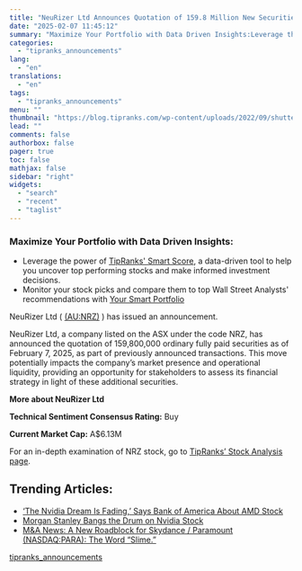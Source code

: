 ```yaml
---
title: "NeuRizer Ltd Announces Quotation of 159.8 Million New Securities"
date: "2025-02-07 11:45:12"
summary: "Maximize Your Portfolio with Data Driven Insights:Leverage the power of TipRanks' Smart Score, a data-driven tool to help you uncover top performing stocks and make informed investment decisions. Monitor your stock picks and compare them to top Wall Street Analysts' recommendations with Your Smart PortfolioNeuRizer Ltd ( (AU:NRZ) ) has..."
categories:
  - "tipranks_announcements"
lang:
  - "en"
translations:
  - "en"
tags:
  - "tipranks_announcements"
menu: ""
thumbnail: "https://blog.tipranks.com/wp-content/uploads/2022/09/shutterstock_1914288874-1-750x379.jpg"
lead: ""
comments: false
authorbox: false
pager: true
toc: false
mathjax: false
sidebar: "right"
widgets:
  - "search"
  - "recent"
  - "taglist"
---
```


### Maximize Your Portfolio with Data Driven Insights:

* Leverage the power of [TipRanks' Smart Score](https://www.tipranks.com/screener/top-smart-score-stocks), a data-driven tool to help you uncover top performing stocks and make informed investment decisions.
* Monitor your stock picks and compare them to top Wall Street Analysts' recommendations with  [Your Smart Portfolio](https://www.tipranks.com/smart-portfolio/holdings)

NeuRizer Ltd ( [(AU:NRZ)](https://www.tipranks.com/stocks/au:nrz) ) has issued an announcement.

NeuRizer Ltd, a company listed on the ASX under the code NRZ, has announced the quotation of 159,800,000 ordinary fully paid securities as of February 7, 2025, as part of previously announced transactions. This move potentially impacts the company’s market presence and operational liquidity, providing an opportunity for stakeholders to assess its financial strategy in light of these additional securities.

**More about NeuRizer Ltd**

**Technical Sentiment Consensus Rating:** Buy

**Current Market Cap:** A$6.13M

For an in-depth examination of NRZ stock, go to [TipRanks’ Stock Analysis page](https://www.tipranks.com/stocks/au:nrz/stock-analysis).

Trending Articles:
------------------

* [‘The Nvidia Dream Is Fading,’ Says Bank of America About AMD Stock](https://www.tipranks.com/news/the-nvidia-dream-is-fading-says-bank-of-america-about-amd-stock)
* [Morgan Stanley Bangs the Drum on Nvidia Stock](https://www.tipranks.com/news/morgan-stanley-bangs-the-drum-on-nvidia-stock)
* [M&A News: A New Roadblock for Skydance / Paramount (NASDAQ:PARA): The Word “Slime.”](https://www.tipranks.com/news/ma-news-a-new-roadblock-for-skydance-paramount-nasdaqpara-the-word-slime)

[tipranks_announcements](https://www.tipranks.com/news/company-announcements/neurizer-ltd-announces-quotation-of-159-8-million-new-securities)
